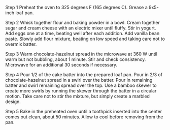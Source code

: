 Step 1 Preheat the oven to 325 degrees F (165 degrees C). Grease a 9x5-inch loaf pan.

Step 2 Whisk together flour and baking powder in a bowl. Cream together sugar and cream cheese with an electric mixer until fluffy. Stir in yogurt. Add eggs one at a time, beating well after each addition. Add vanilla bean paste. Slowly add flour mixture, beating on low speed and taking care not to overmix batter.

Step 3 Warm chocolate-hazelnut spread in the microwave at 360 W until warm but not bubbling, about 1 minute. Stir and check consistency. Microwave for an additional 30 seconds if necessary.

Step 4 Pour 1/2 of the cake batter into the prepared loaf pan. Pour in 2/3 of chocolate-hazelnut spread in a swirl over the batter. Pour in remaining batter and swirl remaining spread over the top. Use a bamboo skewer to create more swirls by running the skewer through the batter in a circular motion. Take care not to stir the mixture, but simply create a marbled design.

Step 5 Bake in the preheated oven until a toothpick inserted into the center comes out clean, about 50 minutes. Allow to cool before removing from the pan.
